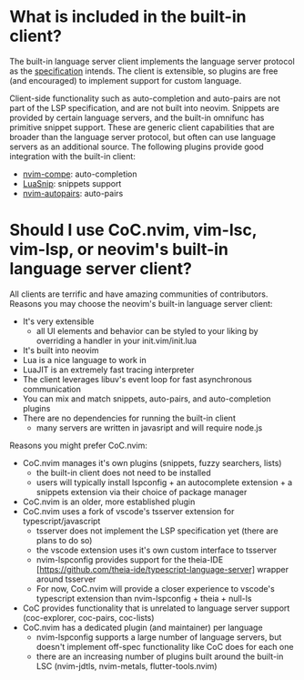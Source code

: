# What is included in the built-in client?

The built-in language server client implements the language server protocol as the [specification](https://microsoft.github.io/language-server-protocol/specifications/specification-3-17/#textDocument_signatureHelp) intends. The client is extensible, so plugins are free (and encouraged) to implement support for custom language.

Client-side functionality such as auto-completion and auto-pairs are not part of the LSP specification, and are not built into neovim. Snippets are provided by certain language servers, and the built-in omnifunc has primitive snippet support. These are generic client capabilities that are broader than the language server protocol, but often can use language servers as an additional source. The following plugins provide good integration with the built-in client:

* [nvim-compe](https://github.com/hrsh7th/nvim-compe): auto-completion
* [LuaSnip](https://github.com/L3MON4D3/LuaSnip): snippets support
* [nvim-autopairs](https://github.com/windwp/nvim-autopairs): auto-pairs


# Should I use CoC.nvim, vim-lsc, vim-lsp, or neovim's built-in language server client?

All clients are terrific and have amazing communities of contributors. Reasons you may choose the neovim's built-in language server client:

* It's very extensible
  * all UI elements and behavior can be styled to your liking by overriding a handler in your init.vim/init.lua
* It's built into neovim
* Lua is a nice language to work in
* LuaJIT is an extremely fast tracing interpreter
* The client leverages libuv's event loop for fast asynchronous communication
* You can mix and match snippets, auto-pairs, and auto-completion plugins
* There are no dependencies for running the built-in client
  * many servers are written in javasript and will require node.js
  
Reasons you might prefer CoC.nvim:

* CoC.nvim manages it's own plugins (snippets, fuzzy searchers, lists)
  * the built-in client does not need to be installed
  * users will typically install lspconfig + an autocomplete extension + a snippets extension via their choice of package manager
* CoC.nvim is an older, more established plugin
* CoC.nvim uses a fork of vscode's tsserver extension for typescript/javascript
  * tsserver does not implement the LSP specification yet (there are plans to do so)
  * the vscode extension uses it's own custom interface to tsserver
  * nvim-lspconfig provides support for the theia-IDE [https://github.com/theia-ide/typescript-language-server] wrapper around tsserver
  * For now, CoC.nvim will provide a closer experience to vscode's typescript extension than nvim-lspconfig + theia + null-ls
* CoC provides functionality that is unrelated to language server support (coc-explorer, coc-pairs, coc-lists)
* CoC.nvim has a dedicated plugin (and maintainer) per language
  * nvim-lspconfig supports a large number of language servers, but doesn't implement off-spec functionality like CoC does for each one
  * there are an increasing number of plugins built around the built-in LSC (nvim-jdtls, nvim-metals, flutter-tools.nvim)

   

